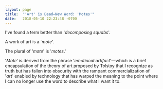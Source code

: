 ```yaml
---
layout: page
title:  "'Art' is Dead—New Word: 'Motes'"
date:   2018-05-10 22:23:48 -0700
---
```


I've found a term better than '_decomposing squabs_'.

A work of art is a '_mote_'. 

The plural of '_mote_' is '_motes_.'

'_Mote_' is derived from the phrase '_emotional artifact_'—which is a brief encapsulation of the theory of art proposed by Tolstoy that I recognize as truth but has fallen into obscurity with the rampant commercialization of '_art_' enabled by technology that has warped the meaning to the point where I can no longer use the word to describe what I want it to.